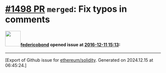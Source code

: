 # [\#1498 PR](https://github.com/ethereum/solidity/pull/1498) `merged`: Fix typos in comments

#### <img src="https://avatars.githubusercontent.com/u/138426?u=3117125771b06e3aa8da468c8f41e4038d717974&v=4" width="50">[federicobond](https://github.com/federicobond) opened issue at [2016-12-11 15:13](https://github.com/ethereum/solidity/pull/1498):






-------------------------------------------------------------------------------



[Export of Github issue for [ethereum/solidity](https://github.com/ethereum/solidity). Generated on 2024.12.15 at 06:45:24.]
